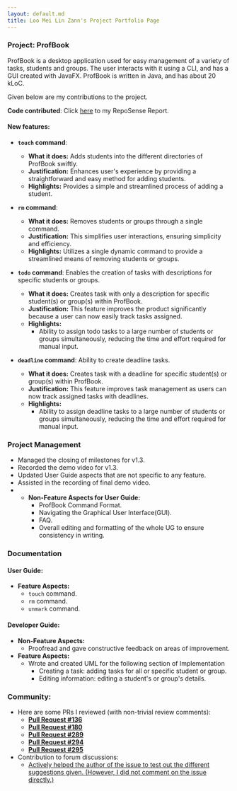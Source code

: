 ```yaml
---
layout: default.md
title: Loo Mei Lin Zann's Project Portfolio Page
---
```


### Project: ProfBook

ProfBook is a desktop application used for easy management of a variety of tasks, students and groups. 
The user interacts with it using a CLI, and has a GUI created with JavaFX. 
ProfBook is written in Java, and has about 20 kLoC.

Given below are my contributions to the project.

**Code contributed**:
Click [here](https://nus-cs2103-ay2324s1.github.io/tp-dashboard/?search=zannloo&breakdown=false&sort=groupTitle%20dsc&sortWithin=title&since=2023-09-22&timeframe=commit&mergegroup=&groupSelect=groupByRepos&tabOpen=true&tabType=authorship&tabAuthor=zannloo&tabRepo=AY2324S1-CS2103T-W15-2%2Ftp%5Bmaster%5D&authorshipIsMergeGroup=false&authorshipFileTypes=functional-code~test-code&authorshipIsBinaryFileTypeChecked=false&authorshipIsIgnoredFilesChecked=false) to my RepoSense Report.

#### New features:
- **`touch` command**:
  * **What it does:** Adds students into the different directories of ProfBook swiftly.
  * **Justification:** Enhances user's experience by providing a straightforward and easy method for adding students.
  * **Highlights:** Provides a simple and streamlined process of adding a student. 

- **`rm` command**: 
  * **What it does:** Removes students or groups through a single command.
  * **Justification:** This simplifies user interactions, ensuring simplicity and efficiency.
  * **Highlights:** Utilizes a single dynamic command to provide a streamlined means of removing students or groups.

- **`todo` command**:  Enables the creation of tasks with descriptions for specific students or groups.
  * **What it does:** Creates task with only a description for specific student(s) or group(s) within ProfBook.
  * **Justification:** This feature improves the product significantly because a user can now easily track tasks assigned.
  * **Highlights:**
    * Ability to assign todo tasks to a large number of students or groups simultaneously, reducing the time and effort required for manual input.
  
- **`deadline` command**: Ability to create deadline tasks. 
  * **What it does:** Creates task with a deadline for specific student(s) or group(s) within ProfBook.
  * **Justification:** This feature improves task management as users can now track assigned tasks with deadlines.
  * **Highlights:**
    * Ability to assign deadline tasks to a large number of students or groups simultaneously, reducing the time and effort required for manual input.

<div style="page-break-after: always;"></div>

### Project Management
  * Managed the closing of milestones for v1.3.
  * Recorded the demo video for v1.3.
  * Updated User Guide aspects that are not specific to any feature.
  * Assisted in the recording of final demo video. 
  *   * **Non-Feature Aspects for User Guide:**
        * ProfBook Command Format.
        * Navigating the Graphical User Interface(GUI).
        * FAQ.
        * Overall editing and formatting of the whole UG to ensure consistency in writing.

### Documentation

#### User Guide:

  * **Feature Aspects:**
    * `touch` command.
    * `rm` command.
    * `unmark` command.

#### Developer Guide:

  * **Non-Feature Aspects:**
    * Proofread and gave constructive feedback on areas of improvement.
  * **Feature Aspects:**
    * Wrote and created UML for the following section of Implementation
      * Creating a task: adding tasks for all or specific student or group. 
      * Editing information: editing a student's or group's details.

### Community: 

- Here are some PRs I reviewed (with non-trivial review comments):
  - **[Pull Request #136](https://github.com/AY2324S1-CS2103T-W15-2/tp/pull/136)**
  - **[Pull Request #180](https://github.com/AY2324S1-CS2103T-W15-2/tp/pull/180)** 
  - **[Pull Request #289](https://github.com/AY2324S1-CS2103T-W15-2/tp/pull/289)**
  - **[Pull Request #294](https://github.com/AY2324S1-CS2103T-W15-2/tp/pull/294)**
  - **[Pull Request #295](https://github.com/AY2324S1-CS2103T-W15-2/tp/pull/295)**
- Contribution to forum discussions:
  - [Actively helped the author of the issue to test out the different suggestions given. (However, I did not comment on the issue directly.)](https://github.com/nus-cs2103-AY2324S1/forum/issues/225)
    

